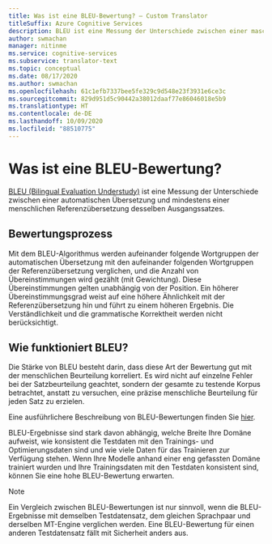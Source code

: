 ```yaml
---
title: Was ist eine BLEU-Bewertung? – Custom Translator
titleSuffix: Azure Cognitive Services
description: BLEU ist eine Messung der Unterschiede zwischen einer maschinellen Übersetzung und menschlichen Referenzübersetzungen desselben Ausgangssatzes.
author: swmachan
manager: nitinme
ms.service: cognitive-services
ms.subservice: translator-text
ms.topic: conceptual
ms.date: 08/17/2020
ms.author: swmachan
ms.openlocfilehash: 61c1efb7337bee5fe329c9d548e23f3931e6ce3c
ms.sourcegitcommit: 829d951d5c90442a38012daaf77e86046018e5b9
ms.translationtype: HT
ms.contentlocale: de-DE
ms.lasthandoff: 10/09/2020
ms.locfileid: "88510775"
---
```

# <a name="what-is-a-bleu-score"></a>Was ist eine BLEU-Bewertung?

[BLEU (Bilingual Evaluation Understudy)](https://en.wikipedia.org/wiki/BLEU) ist eine Messung der Unterschiede zwischen einer automatischen Übersetzung und mindestens einer menschlichen Referenzübersetzung desselben Ausgangssatzes.

## <a name="scoring-process"></a>Bewertungsprozess

Mit dem BLEU-Algorithmus werden aufeinander folgende Wortgruppen der automatischen Übersetzung mit den aufeinander folgenden Wortgruppen der Referenzübersetzung verglichen, und die Anzahl von Übereinstimmungen wird gezählt (mit Gewichtung). Diese Übereinstimmungen gelten unabhängig von der Position. Ein höherer Übereinstimmungsgrad weist auf eine höhere Ähnlichkeit mit der Referenzübersetzung hin und führt zu einem höheren Ergebnis. Die Verständlichkeit und die grammatische Korrektheit werden nicht berücksichtigt.

## <a name="how-bleu-works"></a>Wie funktioniert BLEU?

Die Stärke von BLEU besteht darin, dass diese Art der Bewertung gut mit der menschlichen Beurteilung korreliert. Es wird nicht auf einzelne Fehler bei der Satzbeurteilung geachtet, sondern der gesamte zu testende Korpus betrachtet, anstatt zu versuchen, eine präzise menschliche Beurteilung für jeden Satz zu erzielen.

Eine ausführlichere Beschreibung von BLEU-Bewertungen finden Sie [hier](https://youtu.be/-UqDljMymMg).

BLEU-Ergebnisse sind stark davon abhängig, welche Breite Ihre Domäne aufweist, wie konsistent die Testdaten mit den Trainings- und Optimierungsdaten sind und wie viele Daten für das Trainieren zur Verfügung stehen. Wenn Ihre Modelle anhand einer eng gefassten Domäne trainiert wurden und Ihre Trainingsdaten mit den Testdaten konsistent sind, können Sie eine hohe BLEU-Bewertung erwarten.

>[!NOTE]
>Ein Vergleich zwischen BLEU-Bewertungen ist nur sinnvoll, wenn die BLEU-Ergebnisse mit demselben Testdatensatz, dem gleichen Sprachpaar und derselben MT-Engine verglichen werden. Eine BLEU-Bewertung für einen anderen Testdatensatz fällt mit Sicherheit anders aus.

